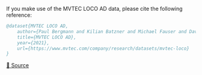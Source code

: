 If you make use of the MVTEC LOCO AD data, please cite the following reference:

``` bibtex 
@dataset{MVTEC LOCO AD,
	author={Paul Bergmann and Kilian Batzner and Michael Fauser and David Sattlegger and Carsten Steger},
	title={MVTEC LOCO AD},
	year={2021},
	url={https://www.mvtec.com/company/research/datasets/mvtec-loco}
}
```

[🔗 Source](https://www.mvtec.com/company/research/datasets/mvtec-loco)
